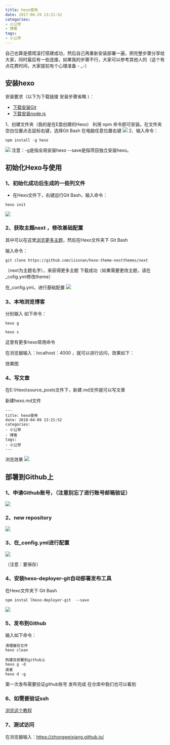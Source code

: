 ```yaml
---
title: hexo使用
date: 2017-06-29 13:21:52
categories: 
- 小公举 
- 博客
tags:
- 小公举
---
```

自己也算是摸爬滚打搭建成功，然后自己再重新安装部署一遍，把完整步骤分享给大家，同时最后有一些连接，如果我的步骤不行，大家可以参考其他人的（这个有点花费时间，大家提前有个心理准备 - _-）



## 安装hexo

安装要求（以下为下载链接 安装步骤省略 ）：
- [下载安装Git](https://gitforwindows.org/)
- [下载安装node.js](https://nodejs.org/en/)

1、创建文件夹（我的是在E盘创建的Hexo）
利用 npm 命令即可安装。在文件夹空白位置点击鼠标右键，选择Git Bash
在电脑任意位置右键
![](/uploads/1531909-ed306496f5c34312.png)
2、输入命令：

```
npm install -g hexo
```
![](/uploads/1531909-0b9d56643f6b27cc.png)
注意：-g是指全局安装hexo 
\--save是指项目独立安装hexo。

## 初始化Hexo与使用

### 1、初始化成功后生成的一些列文件
- 在Hexo文件下，右键运行Git Bash，输入命令：

``` 
hexo init
```
![](/uploads/1531909-f6ae9b7089741c89.png)


### 2、获取主题next ，修改基础配置

其中可以在这里[浏览更多主题](https://hexo.io/themes/)，然后在Hexo文件夹下 Git Bash

输入命令：

```
git clone https://github.com/iissnan/hexo-theme-nextthemes/next
```
（next为主题名字），来获得更多主题
下载成功（如果需要更改主题，请在_cofig.yml修改theme）

在_config.yml，进行基础配置
![](/uploads/Snipaste_04-25_11-42-16.png)

### 3、本地浏览博客

分别输入 如下命令：
```
hexo g
     
hexo s
```

这里有更多hexo常用命令

在浏览器输入：localhost：4000 ，就可以进行访问，效果如下：



效果图
### 4、写文章

在E:\Hexo\source\_posts文件下，新建.md文件就可以写文章

新建hexo.md文件

```
---
title: hexo使用
date: 2018-04-09 13:21:52
categories: 
- 小公举 
- 博客
tags:
- 小公举
---
```

浏览效果
![](/uploads/Snipaste11-20-48.png)


## 部署到Github上

### 1、申请Github账号，（注意别忘了进行账号邮箱验证）
![](/uploads/Snipaste_04-25_11-28-22.png)

### 2、new repository

![](/uploads/Snipaste_04-25_11-29-19.png)



### 3、在_config.yml进行配置

![](/uploads/Snipaste_04-25_11-31-08.png)


（注意：要保存）
###  4、安装hexo-deployer-git自动部署发布工具

在Hexo文件夹下 Git Bash
```
npm instal lhexo-deployer-git  --save
```
![](/uploads/Snipaste_04-25_11-31-08.png)


### 5、发布到Github

输入如下命令：

```
清理缓存文件
hexo clean

构建及部署到github上
hexo g -d
或者
hexo d -g
```

第一次发布需要验证github账号
发布完成
在仓库中我们也可以看到

### 6、如需要验证ssh 
[浏览这个教程](https://jingyan.baidu.com/article/d8072ac47aca0fec95cefd2d.html)


### 7、测试访问

在浏览器输入：https://zhongweixiang.github.io/

